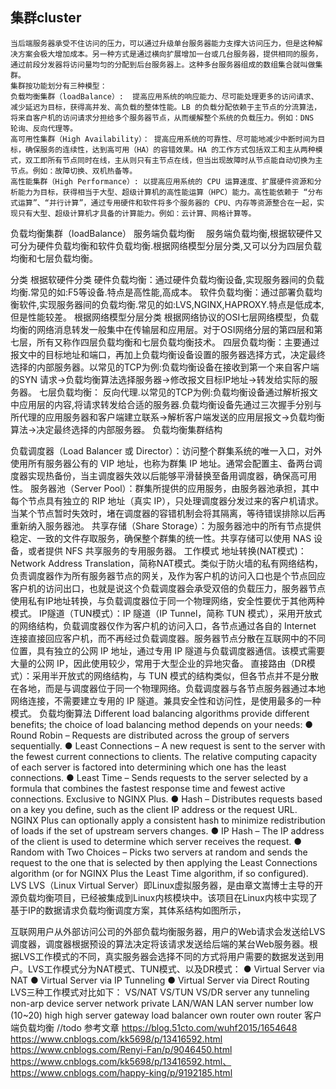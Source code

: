 ## 集群cluster
    当后端服务器承受不住访问的压力，可以通过升级单台服务器能力支撑大访问压力，但是这种解决方案会极大增加成本。另一种方式是通过横向扩展增加一台或几台服务器，提供相同的服务，通过前段分发器将访问量均匀的分配到后台服务器上。这种多台服务器组成的数组集合就叫做集群。
    集群按功能划分有三种模型：
    负载均衡集群（loadBalance）:  提高应用系统的响应能力、尽可能处理更多的访问请求、减少延迟为目标，获得高并发、高负载的整体性能。LB 的负载分配依赖于主节点的分流算法，将来自客户机的访问请求分担给多个服务器节点，从而缓解整个系统的负载压力。例如：DNS 轮询、反向代理等。
    高可用性集群（High Availability）： 提高应用系统的可靠性、尽可能地减少中断时间为目标，确保服务的连续性，达到高可用（HA）的容错效果。HA 的工作方式包括双工和主从两种模式，双工即所有节点同时在线，主从则只有主节点在线，但当出现故障时从节点能自动切换为主节点。例如：故障切换、双机热备等。
    高性能集群（High Performance）: 以提高应用系统的 CPU 运算速度、扩展硬件资源和分析能力为目标，获得相当于大型、超级计算机的高性能运算（HPC）能力。高性能依赖于 “分布式运算”、“并行计算”，通过专用硬件和软件将多个服务器的 CPU、内存等资源整合在一起，实现只有大型、超级计算机才具备的计算能力。例如：云计算、网格计算等。
 负载均衡集群（loadBalance）
服务端负载均衡
　服务端负载均衡,根据软硬件又可分为硬件负载均衡和软件负载均衡.根据网络模型分层分类,又可以分为四层负载均衡和七层负载均衡。

分类
 根据软硬件分类
硬件负载均衡：通过硬件负载均衡设备,实现服务器间的负载均衡.常见的如:F5等设备.特点是高性能,高成本。
软件负载均衡：通过部署负载均衡软件,实现服务器间的负载均衡.常见的如:LVS,NGINX,HAPROXY.特点是低成本,但是性能较差。
根据网络模型分层分类
根据网络协议的OSI七层网络模型，负载均衡的网络消息转发一般集中在传输层和应用层。对于OSI网络分层的第四层和第七层，所有又称作四层负载均衡和七层负载均衡技术。
四层负载均衡：主要通过报文中的目标地址和端口，再加上负载均衡设备设置的服务器选择方式，决定最终选择的内部服务器。以常见的TCP为例:负载均衡设备在接收到第一个来自客户端的SYN 请求->负载均衡算法选择服务器->修改报文目标IP地址->转发给实际的服务器。
七层负载均衡： 反向代理.以常见的TCP为例:负载均衡设备通过解析报文中应用层的内容,将请求转发给合适的服务器.负载均衡设备先通过三次握手分别与所代理的应用服务器和客户端建立联系->解析客户端发送的应用层报文->负载均衡算法->决定最终选择的内部服务器。
负载均衡集群结构

负载调度器（Load Balancer 或 Director）：访问整个群集系统的唯一入口，对外使用所有服务器公有的 VIP 地址，也称为群集 IP 地址。通常会配置主、备两台调度器实现热备份，当主调度器失效以后能够平滑替换至备用调度器，确保高可用性。
服务器池（Server Pool）：群集所提供的应用服务，由服务器池承担，其中每个节点具有独立的 RIP 地址（真实 IP），只处理调度器分发过来的客户机请求。当某个节点暂时失效时，堵在调度器的容错机制会将其隔离，等待错误排除以后再重新纳入服务器池。
共享存储（Share Storage）：为服务器池中的所有节点提供稳定、一致的文件存取服务，确保整个群集的统一性。共享存储可以使用 NAS 设备，或者提供 NFS 共享服务的专用服务器。
工作模式
地址转换(NAT模式)：Network Address Translation，简称NAT模式。类似于防火墙的私有网络结构，负责调度器作为所有服务器节点的网关，及作为客户机的访问入口也是个节点回应客户机的访问出口，也就是说这个负载调度器会承受双倍的负载压力，服务器节点使用私有IP地址转换，与负载调度器位于同一个物理网络，安全性要优于其他两种模式。
IP隧道（TUN模式）：IP 隧道（IP Tunnel，简称 TUN 模式），采用开放式的网络结构，负载调度器仅作为客户机的访问入口，各节点通过各自的 Internet 连接直接回应客户机，而不再经过负载调度器。服务器节点分散在互联网中的不同位置，具有独立的公网 IP 地址，通过专用 IP 隧道与负载调度器通信。该模式需要大量的公网 IP，因此使用较少，常用于大型企业的异地灾备。
直接路由（DR模式）：采用半开放式的网络结构，与 TUN 模式的结构类似，但各节点并不是分散在各地，而是与调度器位于同一个物理网络。负载调度器与各节点服务器通过本地网络连接，不需要建立专用的 IP 隧道。兼具安全性和访问性，是使用最多的一种模式。
负载均衡算法
Different load balancing algorithms provide different benefits; the choice of load balancing method depends on your needs:
● Round Robin – Requests are distributed across the group of servers sequentially.
● Least Connections – A new request is sent to the server with the fewest current connections to clients. The relative computing capacity of each server is factored into determining which one has the least connections.
● Least Time – Sends requests to the server selected by a formula that combines the
fastest response time and fewest active connections. Exclusive to NGINX Plus.
● Hash – Distributes requests based on a key you define, such as the client IP address or
the request URL. NGINX Plus can optionally apply a consistent hash to minimize redistribution
of loads if the set of upstream servers changes.
● IP Hash – The IP address of the client is used to determine which server receives the request.
● Random with Two Choices – Picks two servers at random and sends the request to the
one that is selected by then applying the Least Connections algorithm (or for NGINX Plus
the Least Time algorithm, if so configured).
LVS
LVS（Linux Virtual Server）即Linux虚拟服务器，是由章文嵩博士主导的开源负载均衡项目，已经被集成到Linux内核模块中。该项目在Linux内核中实现了基于IP的数据请求负载均衡调度方案，其体系结构如图所示，

互联网用户从外部访问公司的外部负载均衡服务器，用户的Web请求会发送给LVS调度器，调度器根据预设的算法决定将该请求发送给后端的某台Web服务器。根据LVS工作模式的不同，真实服务器会选择不同的方式将用户需要的数据发送到用户。LVS工作模式分为NAT模式、TUN模式、以及DR模式：
● Virtual Server via NAT
● Virtual Server via IP Tunneling
● Virtual Server via Direct Routing
LVS三种工作模式对比如下：
	VS/NAT	VS/TUN	VS/DR
server	any	tunneling	non-arp device
server network	private	LAN/WAN	LAN
server number	low (10~20)	high	high
server gateway	load balancer	own router	own router
客户端负载均衡
  //todo
参考文章 
https://blog.51cto.com/wuhf2015/1654648
https://www.cnblogs.com/kk5698/p/13416592.html
https://www.cnblogs.com/Renyi-Fan/p/9046450.html
https://www.cnblogs.com/kk5698/p/13416592.html、
https://www.cnblogs.com/happy-king/p/9192185.html